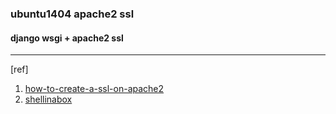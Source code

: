 ### ubuntu1404 apache2 ssl


#### django wsgi + apache2 ssl


***

[ref]
1. [how-to-create-a-ssl-on-apache2](https://www.digitalocean.com/community/tutorials/how-to-create-a-ssl-certificate-on-apache-for-ubuntu-14-04)
2. [shellinabox](https://lzw.me/a/shellinabox.html)
